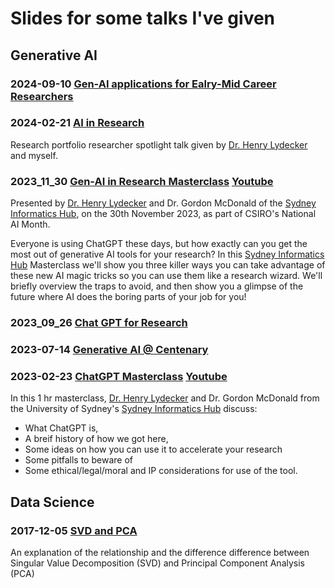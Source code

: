 # Slides for some talks I've given

## Generative AI

### 2024-09-10 [Gen-AI applications for Ealry-Mid Career Researchers](2024-09-10%20Gen-AI%20applications%20EMCR%20Gordon%20McDonald.pdf)

### 2024-02-21 [AI in Research](./2024-02-21%20RP%20Researcher%20Spotlight%20AI%20in%20Research%20Henry%20Lydecker%20Gordon%20McDonald.pdf) 

Research portfolio researcher spotlight talk given by [Dr. Henry Lydecker](https://github.com/hlydecker) and myself.

### 2023_11_30 [Gen-AI in Research Masterclass](2023_11_30-gen_ai_research_masterclass.pdf) [Youtube](https://www.youtube.com/watch?v=nnU8bQfR39w)

Presented by [Dr. Henry Lydecker](https://github.com/hlydecker) and Dr. Gordon McDonald of the [Sydney Informatics Hub](https://sydney.edu.au/informatics-hub), on the 30th November 2023, as part of CSIRO's National AI Month.

Everyone is using ChatGPT these days, but how exactly can you get the most out of generative AI tools for your research?
In this [Sydney Informatics Hub](https://sydney.edu.au/informatics-hub) Masterclass we'll show you three killer ways you can take advantage of these new AI magic tricks so you can use them like a research wizard. We'll briefly overview the traps to avoid, and then show you a glimpse of the future where AI does the boring parts of your job for you! 

### 2023_09_26 [Chat GPT for Research](2023_09_26-Chat_GPT_for_Research_Gordon_McDonald.pdf)

### 2023-07-14 [Generative AI @ Centenary](2023_07_14-generative_ai_centenary.pdf)

### 2023-02-23 [ChatGPT Masterclass](2023-02-23%20chatgpt_masterclass.pdf) [Youtube](https://www.youtube.com/watch?v=-1OIpru7dhY)

In this 1 hr masterclass, [Dr. Henry Lydecker](https://github.com/hlydecker) and Dr. Gordon McDonald from the University of Sydney's [Sydney Informatics Hub](https://sydney.edu.au/informatics-hub) discuss:
- What ChatGPT is, 
- A breif history of how we got here, 
- Some ideas on how you can use it to accelerate your research
- Some pitfalls to beware of
- Some ethical/legal/moral and IP considerations for use of the tool.

## Data Science

### 2017-12-05 [SVD and PCA](2017-12-05%20SVD%20and%20PCA.pdf)
An explanation of the relationship and the difference difference between Singular Value Decomposition (SVD) and Principal Component Analysis (PCA)

